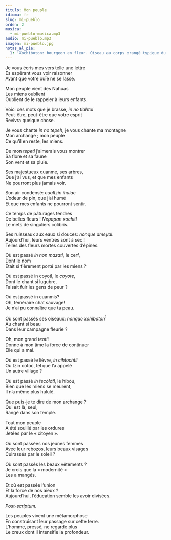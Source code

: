 ```yaml
---
titulo: Mon peuple
idioma: fr
slug: mi-pueblo
orden: 2
musica: 
  - mi-pueblo-musica.mp3
audio: mi-pueblo.mp3
imagen: mi-pueblo.jpg
notas_al_pie:
  1: 'Xochiboton: bourgeon en fleur. Oiseau au corps orangé typique du mont Malinche qui,lorsqu’il se pose sur les branches des chênes, ressemble à un bourgeon, d’où son nom <i>xochiboton</i>.'
---
```


Je vous écris mes vers telle une lettre<br>
Es espérant vous voir raisonner<br>
Avant que votre ouïe ne se lasse.<br>

Mon peuple vient des Nahuas<br>
Les miens oublient<br>
Oublient de le rappeler à leurs enfants.<br>

Voici ces mots que je brasse, _in no tlahtol_<br>
Peut-être, peut-être que votre esprit<br>
Revivra quelque chose.<br>

Je vous chante _in no tepeh_, je vous chante ma montagne<br>
Mon archange ; mon peuple<br>
Ce qu’il en reste, les miens.<br>

De mon _tepetl_ j’aimerais vous montrer<br>
Sa flore et sa faune<br>
Son vent et sa pluie.<br>

Ses majestueux quanme, ses arbres,<br>
Que j’ai vus, et que mes enfants<br>
Ne pourront plus jamais voir.<br>

Son air condensé: _cualtzin ihuiac_<br>
L’odeur de pin, que j’ai humé<br>
Et que mes enfants ne pourront sentir.<br>

Ce temps de pâturages tendres<br>
De belles fleurs ! _Nepapan xochitl_<br>
Le mets de singuliers colibris.<br>

Ses ruisseaux aux eaux si douces: _nonque ameyal_.<br>
Aujourd’hui, leurs ventres sont à sec !<br>
Telles des fleurs mortes couvertes d’épines.<br>

Où est passé _in non mazatl_, le cerf,<br>
Dont le nom<br>
Etait si fièrement porté par les miens ?<br>

Où est passé in coyotl, le _coyote_,<br>
Dont le chant si lugubre,<br>
Faisait fuir les gens de peur ?<br>

Où est passé in cuanmis?<br>
Oh, téméraire chat sauvage!<br>
Je n’ai pu connaître que ta peau.<br>

Où sont passés ses oiseaux: _nonque xohiboton_<sup>1</sup><br>
Au chant si beau<br>
Dans leur campagne fleurie ?<br>

Oh, mon grand _teotl_!<br>
Donne à mon âme la force de continuer<br>
Elle qui a mal.<br>

Où est passé le lièvre, _in cihtochtli_<br>
Ou tzin cotoc, tel que l’a appelé<br>
Un autre village ?<br>

Où est passé _in tecolotl_, le hibou,<br>
Bien que les miens se meurent,<br>
Il n’a même plus hululé.<br>

Que puis-je te dire de mon archange ?<br>
Qui est là, seul,<br>
Rangé dans son temple.<br>

Tout mon peuple<br>
A été souillé par les ordures<br>
Jetées par le « citoyen ».<br>

Où sont passées nos jeunes femmes<br>
Avec leur rebozos, leurs beaux visages<br>
Cuirassés par le soleil ?<br>

Où sont passés les beaux vêtements ?<br>
Je crois que la « modernité »<br>
Les a mangés.<br>

Et où est passée l’union<br>
Et la force de nos aïeux ?<br>
Aujourd’hui, l’éducation semble les avoir divisées.<br>

_Post-scriptum._

Les peuples vivent une métamorphose<br>
En construisant leur passage sur cette terre.<br>
L’homme, pressé, ne regarde plus<br>
Le creux dont il intensifie la profondeur.<br>
